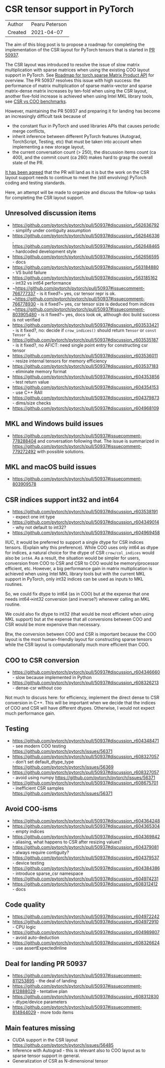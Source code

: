 # CSR tensor support in PyTorch

|            |                 |
| ---------- | --------------- |
| Author     | Pearu Peterson  |
| Created    | 2021-04-07      |

The aim of this blog post is to propose a roadmap for completing the
implementation of the CSR layout for PyTorch tensors that is started
in [PR 50937](https://github.com/pytorch/pytorch/pull/50937).

The CSR layout was introduced to resolve the issue of slow matrix
multiplication with sparse matrices when using the existing COO layout
support in PyTorch. See [Roadmap for torch.sparse Matrix Product
API](https://github.com/dhavide/rfcs/blob/master/RFC-0004-pyTorch-sparse-matmul-roadmap.md)
for overview. The PR 50937 resolves this issue with high success: the
performance of matrix multiplication of sparse matrix-vector and
sparse matrix-dense matrix increases by ten-fold when using the CSR
layout, another five-fold increase is achieved when using Intel MKL
library tools, see [CSR vs COO
benchmarks](https://github.com/pytorch/pytorch/pull/44190#issue-479538842).

However, maintaining the PR 50937 and preparing it for landing has
become an increasingly difficult task because of 
- the constant flux in PyTorch and used libraries APIs that causes
  periodic merge conflicts,
- inherit inference between different PyTorch features (Autograd,
  TorchScript, Testing, etc) that must be taken into account when
  implementing a new storage layout,
- the current conversation count (> 250), the discussion items count
  (ca 400), and the commit count (ca 260) makes hard to grasp the
  overall state of the PR.

[It has been
agreed](https://github.com/pytorch/pytorch/pull/50937#issuecomment-811253895)
that the PR will land as it is but the work on the CSR layout support
needs to continue to meet the (still envolving) PyTorch coding and
testing standards.

Here, an attempt will be made to organize and discuss the follow-up
tasks for completing the CSR layout support.

##  Unresolved discussion items

- https://github.com/pytorch/pytorch/pull/50937#discussion_r562636792 - simplify under contiguity assumption
- https://github.com/pytorch/pytorch/pull/50937#discussion_r562646336, https://github.com/pytorch/pytorch/pull/50937#discussion_r562648465 - hardcoded development style
- https://github.com/pytorch/pytorch/pull/50937#discussion_r562656595 - docs
- https://github.com/pytorch/pytorch/pull/50937#discussion_r563184880 - VS build failure
- https://github.com/pytorch/pytorch/pull/50937#discussion_r563185162 - int32 vs int64 performance
- ~https://github.com/pytorch/pytorch/pull/50937#issuecomment-766777337 - is it fixed?~ yes, csr tensor repr is ok.
- ~https://github.com/pytorch/pytorch/pull/50937#issuecomment-766778930 - is it fixed?~ yes, csr tensor size is deduced from indices
- ~https://github.com/pytorch/pytorch/pull/50937#issuecomment-803905480 - is it fixed?~ yes, docs look ok, although doc build success is not verified
- https://github.com/pytorch/pytorch/pull/50937#discussion_r603533421 - is it fixed?, no: decide if `crow_indices()` should return `Tensor` or `const Tensor &`
- https://github.com/pytorch/pytorch/pull/50937#discussion_r603535187 - is it fixed?, no AFICT: need single point entry for constructing csr tensor
- https://github.com/pytorch/pytorch/pull/50937#discussion_r603536011 - resize internal tensors for memory efficiency
- https://github.com/pytorch/pytorch/pull/50937#discussion_r603537183 - eliminate memory format
- https://github.com/pytorch/pytorch/pull/50937#discussion_r604353856 - test return value
- https://github.com/pytorch/pytorch/pull/50937#discussion_r604354153 - use C++ RAII
- https://github.com/pytorch/pytorch/pull/50937#discussion_r604379873 - dims/size checks
- https://github.com/pytorch/pytorch/pull/50937#discussion_r604968109

## MKL and Windows build issues

- https://github.com/pytorch/pytorch/pull/50937#issuecomment-778288404
  and conversation following that. The issue is summarized in
  https://github.com/pytorch/pytorch/pull/50937#issuecomment-779272492
  with possible solutions.

## MKL and macOS build issues

- https://github.com/pytorch/pytorch/pull/50937#issuecomment-803909578

## CSR indices support int32 and int64

- https://github.com/pytorch/pytorch/pull/50937#discussion_r603538191 - expect one int type
- https://github.com/pytorch/pytorch/pull/50937#discussion_r604349014 - why not default to int32?
- https://github.com/pytorch/pytorch/pull/50937#discussion_r604969458

IIUC, it would be preferred to support a single dtype for CSR indices
tensors. (Explain why this preference).  While COO uses only int64 as
dtype for indices, a natural choice for the dtype of CSR
`crow/col_indices` would also be `int64`. As a result, the situation
would be simpler for users, conversion from COO to CSR and CSR to COO
would be memory/processor efficient, etc. However, a big performance
gain in matrix multiplication is achieved when using Intel MKL library
tools but with the current MKL support in PyTorch, only int32 indices
can be used as inputs to MKL routines. 

So, we could fix dtype to int64 (as in COO) but at the expense that
one needs int64->int32 conversion (and inverse?) whenever calling an
MKL routine.

We could also fix dtype to int32 (that would be most efficient when
using MKL support) but at the expense that all conversions between COO
and CSR would be more expensive than necessary.

Btw, the conversion between COO and CSR is important because the COO
layout is the most human-friendly layout for constructing sparse
tensors while the CSR layout is computationally much more efficient
than COO.

## COO to CSR conversion

- https://github.com/pytorch/pytorch/pull/50937#discussion_r604346660 - slow because implemented in Python
- https://github.com/pytorch/pytorch/pull/50937#discussion_r608326213 - dense-csr without coo

Not much to discuss here: for efficiency, implement the direct dense
to CSR conversion in C++. This will be important when we decide that
the indices of COO and CSR will have different dtypes. Otherwise, I
would not expect much performance gain.

## Testing

- https://github.com/pytorch/pytorch/pull/50937#discussion_r604348471 - see modern COO testing https://github.com/pytorch/pytorch/issues/56371
- https://github.com/pytorch/pytorch/pull/50937#discussion_r608327057 - don't set default_dtype_type https://github.com/pytorch/pytorch/issues/56369
- https://github.com/pytorch/pytorch/pull/50937#discussion_r608327057 - avoid using numpy https://github.com/pytorch/pytorch/issues/56371
- https://github.com/pytorch/pytorch/pull/50937#discussion_r608675701 - inefficient CSR samples https://github.com/pytorch/pytorch/issues/56371

## Avoid COO-isms

- https://github.com/pytorch/pytorch/pull/50937#discussion_r604364248
- https://github.com/pytorch/pytorch/pull/50937#discussion_r604365304 - empty indices
- https://github.com/pytorch/pytorch/pull/50937#discussion_r604369842 - aliasing, what happens to CSR after resizing values?
- https://github.com/pytorch/pytorch/pull/50937#discussion_r604379081 - always require contiguity?
- https://github.com/pytorch/pytorch/pull/50937#discussion_r604379537 - device testing
- https://github.com/pytorch/pytorch/pull/50937#discussion_r604384386 - introduce sparse_csr namespace
- https://github.com/pytorch/pytorch/pull/50937#discussion_r604974231
- https://github.com/pytorch/pytorch/pull/50937#discussion_r608312412 - docs

## Code quality

- https://github.com/pytorch/pytorch/pull/50937#discussion_r604972242
- https://github.com/pytorch/pytorch/pull/50937#discussion_r604972910 - CPU logic
- https://github.com/pytorch/pytorch/pull/50937#discussion_r604989807 - avoid auto-deduction
- https://github.com/pytorch/pytorch/pull/50937#discussion_r608326624 - use assertExpectedInline


## Deal for landing PR 50937

- https://github.com/pytorch/pytorch/pull/50937#issuecomment-811253895 - the deal of landing
- https://github.com/pytorch/pytorch/pull/50937#issuecomment-812888029 - tentative plan
- https://github.com/pytorch/pytorch/pull/50937#discussion_r608312830 - dtype/device parameters
- https://github.com/pytorch/pytorch/pull/50937#issuecomment-814944029 - more todo items

## Main features missing

- CUDA support in the CSR layout https://github.com/pytorch/pytorch/issues/56485
- Inference with Autograd - this is relevant also to COO layout as to
  sparse tensor support in general.
- Generalization of CSR as N-dimensional tensor
